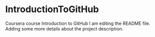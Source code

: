 # IntroductionToGitHub
Coursera course Introduction to GitHub
I am editing the README file. Adding some more details about the project description.
